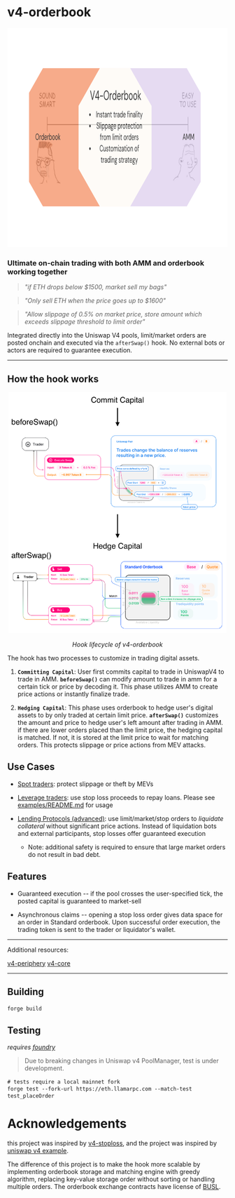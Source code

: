 # v4-orderbook

<div align="center">
<img src="./media/v4-orderbook-overview.png" alt="Image" width="900" height="500">
</div>

### **Ultimate on-chain trading with both AMM and orderbook working together**

> *"if ETH drops below $1500, market sell my bags"*

> *"Only sell ETH when the price goes up to $1600"*

> *"Allow slippage of 0.5% on market price, store amount which exceeds slippage threshold to limit order"*

Integrated directly into the Uniswap V4 pools, limit/market orders are posted onchain and executed via the `afterSwap()` hook. No external bots or actors are required to guarantee execution.

---

## How the hook works

<div align="center">
    <img src="./media/how-it-works.png" alt="Image" width="500" height="550">
    <p><em>Hook lifecycle of v4-orderbook</em></p>
</div>

The hook has two processes to customize in trading digital assets.

1. **`Committing Capital`**: User first commits capital to trade in UniswapV4 to trade in AMM. **`beforeSwap()`** can modify amount to trade in amm for a certain tick or price by decoding it. This phase utilizes AMM to create price actions or instantly finalize trade.

2. **`Hedging Capital`**: This phase uses orderbook to hedge user's digital assets to by only traded at certain limit price. **`afterSwap()`** customizes the amount and price to hedge user's left amount after trading in AMM. if there are lower orders placed than the limit price, the hedging capital is matched. If not, it is stored at the limit price to wait for matching orders. This protects slippage or price actions from MEV attacks. 

## Use Cases

* <ins>Spot traders</ins>: protect slippage or theft by MEVs

* <ins>Leverage traders</ins>: use stop loss proceeds to repay loans. Please see [examples/README.md](examples/README.md) for usage

* <ins>Lending Protocols (advanced)</ins>: use limit/market/stop orders to *liquidate collateral* without significant price actions. Instead of liquidation bots and external participants, stop losses offer guaranteed execution
    * Note: additional safety is required to ensure that large market orders do not result in bad debt.

## Features

* Guaranteed execution -- if the pool crosses the user-specified tick, the posted capital is guaranteed to market-sell

* Asynchronous claims -- opening a stop loss order gives data space for an order in Standard orderbook. Upon successful order execution, the trading token is sent to the trader or liquidator's wallet.

---

Additional resources:

[v4-periphery](https://github.com/uniswap/v4-periphery) 
[v4-core](https://github.com/uniswap/v4-core)

---

## Building

```shell
forge build
```

## Testing

*requires [foundry](https://book.getfoundry.sh)*

> Due to breaking changes in Uniswap v4 PoolManager, test is under development. 

```shell
# tests require a local mainnet fork
forge test --fork-url https://eth.llamarpc.com --match-test test_placeOrder
```

# Acknowledgements

this project was inspired by [v4-stoploss](https://github.com/saucepoint/v4-stoploss/tree/main), and the project was inspired by [uniswap v4 example](https://github.com/Uniswap/v4-periphery/blob/main/contracts/hooks/examples/LimitOrder.sol).

The difference of this project is to make the hook more scalable by implementing orderbook storage and matching engine with greedy algorithm, replacing key-value storage order without sorting or handling multiple orders. The orderbook exchange contracts have license of [BUSL](https://github.com/standardweb3/standard-2.0-contracts/blob/main/contracts/safex/LICENSE).
